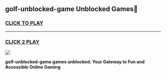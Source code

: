 
## golf-unblocked-game Unblocked Games👋
<h3>
<a href="https://news.freeplayer.one?title=golf-unblocked-game&ref=16F">CLICK TO PLAY</a></h3>
<hr>

<h3>
<a href="https://news.freeplayer.one?title=golf-unblocked-game&ref=16F">CLICK 2 PLAY</a>
  
</h3>

<a href="https://news.freeplayer.one?title=golf-unblocked-game&ref=16F/"><img src="https://clearcache.store/games.png"></a>


**golf-unblocked-game games unblocked: Your Gateway to Fun and Accessible Online Gaming**
